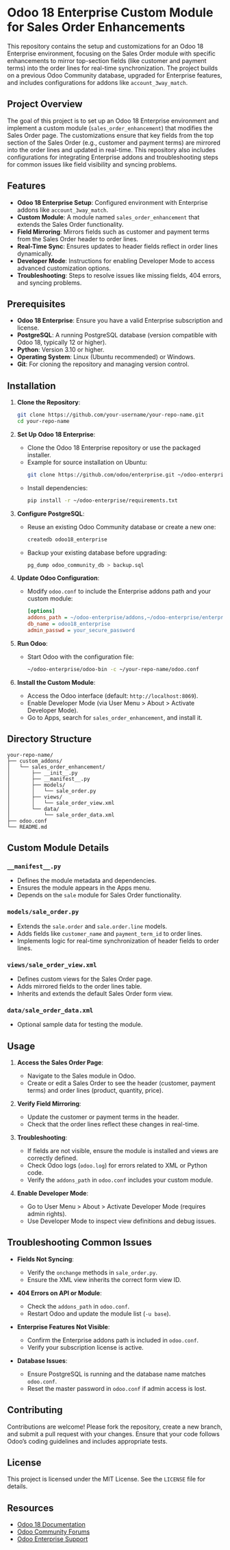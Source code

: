 # Odoo 18 Enterprise Custom Module for Sales Order Enhancements

This repository contains the setup and customizations for an Odoo 18 Enterprise environment, focusing on the Sales Order module with specific enhancements to mirror top-section fields (like customer and payment terms) into the order lines for real-time synchronization. The project builds on a previous Odoo Community database, upgraded for Enterprise features, and includes configurations for addons like `account_3way_match`.

## Project Overview

The goal of this project is to set up an Odoo 18 Enterprise environment and implement a custom module (`sales_order_enhancement`) that modifies the Sales Order page. The customizations ensure that key fields from the top section of the Sales Order (e.g., customer and payment terms) are mirrored into the order lines and updated in real-time. This repository also includes configurations for integrating Enterprise addons and troubleshooting steps for common issues like field visibility and syncing problems.

## Features

- **Odoo 18 Enterprise Setup**: Configured environment with Enterprise addons like `account_3way_match`.
- **Custom Module**: A module named `sales_order_enhancement` that extends the Sales Order functionality.
- **Field Mirroring**: Mirrors fields such as customer and payment terms from the Sales Order header to order lines.
- **Real-Time Sync**: Ensures updates to header fields reflect in order lines dynamically.
- **Developer Mode**: Instructions for enabling Developer Mode to access advanced customization options.
- **Troubleshooting**: Steps to resolve issues like missing fields, 404 errors, and syncing problems.

## Prerequisites

- **Odoo 18 Enterprise**: Ensure you have a valid Enterprise subscription and license.
- **PostgreSQL**: A running PostgreSQL database (version compatible with Odoo 18, typically 12 or higher).
- **Python**: Version 3.10 or higher.
- **Operating System**: Linux (Ubuntu recommended) or Windows.
- **Git**: For cloning the repository and managing version control.

## Installation

1. **Clone the Repository**:
   ```bash
   git clone https://github.com/your-username/your-repo-name.git
   cd your-repo-name
   ```

2. **Set Up Odoo 18 Enterprise**:
   - Clone the Odoo 18 Enterprise repository or use the packaged installer.
   - Example for source installation on Ubuntu:
     ```bash
     git clone https://github.com/odoo/enterprise.git ~/odoo-enterprise
     ```
   - Install dependencies:
     ```bash
     pip install -r ~/odoo-enterprise/requirements.txt
     ```

3. **Configure PostgreSQL**:
   - Reuse an existing Odoo Community database or create a new one:
     ```bash
     createdb odoo18_enterprise
     ```
   - Backup your existing database before upgrading:
     ```bash
     pg_dump odoo_community_db > backup.sql
     ```

4. **Update Odoo Configuration**:
   - Modify `odoo.conf` to include the Enterprise addons path and your custom module:
     ```ini
     [options]
     addons_path = ~/odoo-enterprise/addons,~/odoo-enterprise/enterprise,~/your-repo-name/custom_addons
     db_name = odoo18_enterprise
     admin_passwd = your_secure_password
     ```

5. **Run Odoo**:
   - Start Odoo with the configuration file:
     ```bash
     ~/odoo-enterprise/odoo-bin -c ~/your-repo-name/odoo.conf
     ```

6. **Install the Custom Module**:
   - Access the Odoo interface (default: `http://localhost:8069`).
   - Enable Developer Mode (via User Menu > About > Activate Developer Mode).
   - Go to Apps, search for `sales_order_enhancement`, and install it.

## Directory Structure

```
your-repo-name/
├── custom_addons/
│   └── sales_order_enhancement/
│       ├── __init__.py
│       ├── __manifest__.py
│       ├── models/
│       │   └── sale_order.py
│       ├── views/
│       │   └── sale_order_view.xml
│       └── data/
│           └── sale_order_data.xml
├── odoo.conf
└── README.md
```

## Custom Module Details

### `__manifest__.py`
- Defines the module metadata and dependencies.
- Ensures the module appears in the Apps menu.
- Depends on the `sale` module for Sales Order functionality.

### `models/sale_order.py`
- Extends the `sale.order` and `sale.order.line` models.
- Adds fields like `customer_name` and `payment_term_id` to order lines.
- Implements logic for real-time synchronization of header fields to order lines.

### `views/sale_order_view.xml`
- Defines custom views for the Sales Order page.
- Adds mirrored fields to the order lines table.
- Inherits and extends the default Sales Order form view.

### `data/sale_order_data.xml`
- Optional sample data for testing the module.

## Usage

1. **Access the Sales Order Page**:
   - Navigate to the Sales module in Odoo.
   - Create or edit a Sales Order to see the header (customer, payment terms) and order lines (product, quantity, price).

2. **Verify Field Mirroring**:
   - Update the customer or payment terms in the header.
   - Check that the order lines reflect these changes in real-time.

3. **Troubleshooting**:
   - If fields are not visible, ensure the module is installed and views are correctly defined.
   - Check Odoo logs (`odoo.log`) for errors related to XML or Python code.
   - Verify the `addons_path` in `odoo.conf` includes your custom module.

4. **Enable Developer Mode**:
   - Go to User Menu > About > Activate Developer Mode (requires admin rights).
   - Use Developer Mode to inspect view definitions and debug issues.

## Troubleshooting Common Issues

- **Fields Not Syncing**:
  - Verify the `onchange` methods in `sale_order.py`.
  - Ensure the XML view inherits the correct form view ID.

- **404 Errors on API or Module**:
  - Check the `addons_path` in `odoo.conf`.
  - Restart Odoo and update the module list (`-u base`).

- **Enterprise Features Not Visible**:
  - Confirm the Enterprise addons path is included in `odoo.conf`.
  - Verify your subscription license is active.

- **Database Issues**:
  - Ensure PostgreSQL is running and the database name matches `odoo.conf`.
  - Reset the master password in `odoo.conf` if admin access is lost.

## Contributing

Contributions are welcome! Please fork the repository, create a new branch, and submit a pull request with your changes. Ensure that your code follows Odoo’s coding guidelines and includes appropriate tests.

## License

This project is licensed under the MIT License. See the `LICENSE` file for details.

## Resources

- [Odoo 18 Documentation](https://www.odoo.com/documentation/18.0/)
- [Odoo Community Forums](https://www.odoo.com/forum)
- [Odoo Enterprise Support](https://www.odoo.com/help)